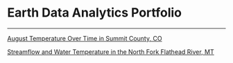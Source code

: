 # Earth Data Analytics Portfolio

***

[August Temperature Over Time in Summit County, CO](https://thku8507.github.io/Notebooks/summit_county_temps.html)

[Streamflow and Water Temperature in the North Fork Flathead River, MT](https://thku8507.github.io/Notebooks/North_Fork_Flathead.html)
